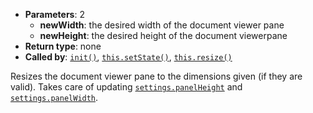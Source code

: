 * **Parameters**: 2
    * **newWidth**: the desired width of the document viewer pane
    * **newHeight**: the desired height of the document viewerpane
* **Return type**: none
* **Called by**: [`init()`](#init), [`this.setState()`](#this.setState),
  [`this.resize()`](#this.resize)

Resizes the document viewer pane to the dimensions given (if they are valid).
Takes care of updating [`settings.panelHeight`](#MONKEY) and
[`settings.panelWidth`](#MONKEY).
